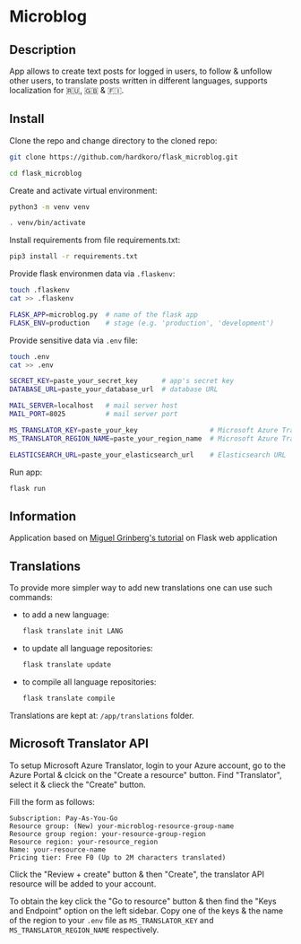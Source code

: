 # Microblog

## Description

App allows to create text posts for logged in users, to follow & unfollow other users, to translate posts written in different languages, supports localization for 🇷🇺, 🇬🇧 & 🇫🇮.

## Install

Clone the repo and change directory to the cloned repo:

```bash
git clone https://github.com/hardkoro/flask_microblog.git
```

```bash
cd flask_microblog
```

Create and activate virtual environment:

```bash
python3 -m venv venv
```

```bash
. venv/bin/activate
```

Install requirements from file requirements.txt:

```bash
pip3 install -r requirements.txt
```

Provide flask environmen data via ```.flaskenv```:

```bash
touch .flaskenv
cat >> .flaskenv

FLASK_APP=microblog.py  # name of the flask app
FLASK_ENV=production    # stage (e.g. 'production', 'development')
```

Provide sensitive data via ```.env``` file:

```bash
touch .env
cat >> .env

SECRET_KEY=paste_your_secret_key      # app's secret key
DATABASE_URL=paste_your_database_url  # database URL

MAIL_SERVER=localhost   # mail server host
MAIL_PORT=8025          # mail server port

MS_TRANSLATOR_KEY=paste_your_key                  # Microsoft Azure Translator key
MS_TRANSLATOR_REGION_NAME=paste_your_region_name  # Microsoft Azure Translator region name

ELASTICSEARCH_URL=paste_your_elasticsearch_url    # Elasticsearch URL
```

Run app:

```bash
flask run
```

## Information

Application based on [Miguel Grinberg's tutorial](https://blog.miguelgrinberg.com/post/the-flask-mega-tutorial-part-i-hello-world) on Flask web application

## Translations

To provide more simpler way to add new translations one can use such commands:

* to add a new language: 
  ```bash
  flask translate init LANG 
  ```
  
* to update all language repositories: 
  ```bash
  flask translate update  
  ```
  
* to compile all language repositories: 
  ```bash
  flask translate compile 
  ```

Translations are kept at: ```/app/translations``` folder.

## Microsoft Translator API

To setup Microsoft Azure Translator, login to your Azure account, go to the Azure Portal & clcick on the "Create a resource" button. Find "Translator", select it & clieck the "Create" button.

Fill the form as follows:
```
Subscription: Pay-As-You-Go
Resource group: (New) your-microblog-resource-group-name
Resource group region: your-resource-group-region
Resource region: your-resource_region
Name: your-resource-name
Pricing tier: Free F0 (Up to 2M characters translated)
```

Click the "Review + create" button & then "Create", the translator API resource will be added to your account.

To obtain the key click the "Go to resource" button & then find the "Keys and Endpoint" option on the left sidebar. Copy one of the keys & the name of the region to your ```.env``` file as ```MS_TRANSLATOR_KEY``` and ```MS_TRANSLATOR_REGION_NAME``` respectively. 

